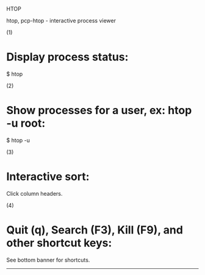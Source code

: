HTOP

htop, pcp-htop - interactive process viewer

(1)
# Display process status:
$ htop

(2)
# Show processes for a user, ex: htop -u root:
$ htop -u <user>

(3)
# Interactive sort:
Click column headers.

(4)
# Quit (q), Search (F3), Kill (F9), and other shortcut keys:
See bottom banner for shortcuts.

---